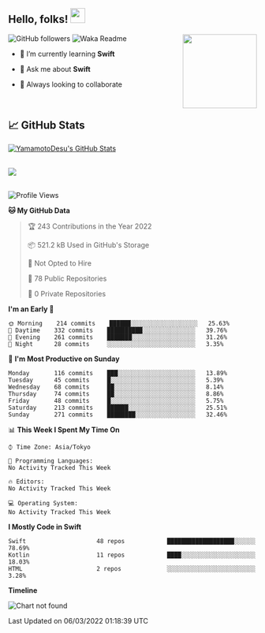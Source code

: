 ## Hello, folks! <img src="https://raw.githubusercontent.com/MartinHeinz/MartinHeinz/master/wave.gif" width="30px"> 
<p>
<img align="right" src="https://media.giphy.com/media/26ufdb3cYKwbRtYVW/giphy.gif" style="max-width:100%;" height="150px">
 
![GitHub followers](https://img.shields.io/github/followers/YamamotoDesu?label=Follow&style=social)
![Waka Readme](https://github.com/YamamotoDesu/YamamotoDesu/workflows/Waka%20Readme/badge.svg)
 
- 🌱 I’m currently learning **Swift**  
 
- 💬 Ask me about **Swift**  
 
- 👯 Always looking to collaborate
</p>
<br>

## &#x1f4c8; GitHub Stats
<a href="https://github.com/YamamotoDesu/YamamotoDesu">
  <img align="center" src="https://github-readme-stats.vercel.app/api?username=YamamotoDesu&show_icons=true&line_height=27&count_private=true&title_color=ffffff&text_color=c9cacc&icon_color=2bbc8a&bg_color=1d1f21&hide=contribs,prs&show_icons=true" alt="YamamotoDesu's GitHub Stats" /><br><br>
</a>

![](https://github-profile-summary-cards.vercel.app/api/cards/profile-details?username=YamamotoDesu&theme=vue)
<br><br>

<!--START_SECTION:waka-->
![Profile Views](http://img.shields.io/badge/Profile%20Views-8-blue)

**🐱 My GitHub Data** 

> 🏆 243 Contributions in the Year 2022
 > 
> 📦 521.2 kB Used in GitHub's Storage 
 > 
> 🚫 Not Opted to Hire
 > 
> 📜 78 Public Repositories 
 > 
> 🔑 0 Private Repositories  
 > 
**I'm an Early 🐤** 

```text
🌞 Morning    214 commits    ██████░░░░░░░░░░░░░░░░░░░   25.63% 
🌆 Daytime    332 commits    ██████████░░░░░░░░░░░░░░░   39.76% 
🌃 Evening    261 commits    ███████░░░░░░░░░░░░░░░░░░   31.26% 
🌙 Night      28 commits     ░░░░░░░░░░░░░░░░░░░░░░░░░   3.35%

```
📅 **I'm Most Productive on Sunday** 

```text
Monday       116 commits    ███░░░░░░░░░░░░░░░░░░░░░░   13.89% 
Tuesday      45 commits     █░░░░░░░░░░░░░░░░░░░░░░░░   5.39% 
Wednesday    68 commits     ██░░░░░░░░░░░░░░░░░░░░░░░   8.14% 
Thursday     74 commits     ██░░░░░░░░░░░░░░░░░░░░░░░   8.86% 
Friday       48 commits     █░░░░░░░░░░░░░░░░░░░░░░░░   5.75% 
Saturday     213 commits    ██████░░░░░░░░░░░░░░░░░░░   25.51% 
Sunday       271 commits    ████████░░░░░░░░░░░░░░░░░   32.46%

```


📊 **This Week I Spent My Time On** 

```text
⌚︎ Time Zone: Asia/Tokyo

💬 Programming Languages: 
No Activity Tracked This Week

🔥 Editors: 
No Activity Tracked This Week

💻 Operating System: 
No Activity Tracked This Week

```

**I Mostly Code in Swift** 

```text
Swift                    48 repos            ███████████████████░░░░░░   78.69% 
Kotlin                   11 repos            ████░░░░░░░░░░░░░░░░░░░░░   18.03% 
HTML                     2 repos             ░░░░░░░░░░░░░░░░░░░░░░░░░   3.28%

```


**Timeline**

![Chart not found](https://raw.githubusercontent.com/YamamotoDesu/YamamotoDesu/main/charts/bar_graph.png) 


 Last Updated on 06/03/2022 01:18:39 UTC
<!--END_SECTION:waka-->


